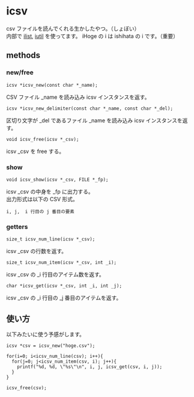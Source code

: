 # icsv

csv ファイルを読んでくれる生かしたやつ。（しょぼい）   
内部で [ilist][ilist], [iutil][iutil] を使ってます。 
iHoge の i は ishihata の i です。（重要）   

[ilist]: https://github.com/masakazu-ishihata/ilist "ilist"
[iutil]: https://github.com/masakazu-ishihata/iutil "iutil"

## methods
### new/free

    icsv *icsv_new(const char *_name);

CSV ファイル _name を読み込み icsv インスタンスを返す。   

    icsv *icsv_new_delimiter(const char *_name, const char *_del);

区切り文字が _del であるファイル _name を読み込み icsv インスタンスを返す。

    void icsv_free(icsv *_csv);

icsv _csv を free する。


### show

    void icsv_show(icsv *_csv, FILE *_fp);

icsv _csv の中身を _fp に出力する。   
出力形式は以下の CSV 形式。

    i, j,  i 行目の j 番目の要素

### getters

    size_t icsv_num_line(icsv *_csv);

icsv _csv の行数を返す。

    size_t icsv_num_item(icsv *_csv, int _i);

icsv _csv の _i 行目のアイテム数を返す。

    char *icsv_get(icsv *_csv, int _i, int _j);

icsv _csv の _i 行目の _j 番目のアイテムを返す。   



## 使い方

以下みたいに使う予感がします。

    icsv *csv = icsv_new("hoge.csv");

    for(i=0; i<icsv_num_line(csv); i++){
      for(j=0; j<icsv_num_item(csv, i); j++){
        printf("%d, %d, \"%s\"\n", i, j, icsv_get(csv, i, j));
      }
    }

    icsv_free(csv);


